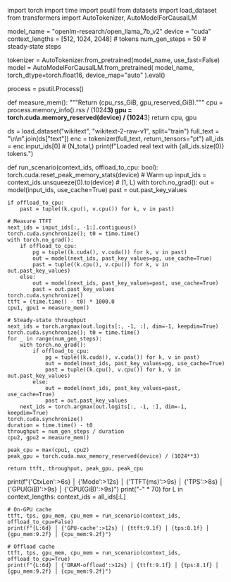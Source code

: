
import torch
import time
import psutil
from datasets import load_dataset
from transformers import AutoTokenizer, AutoModelForCausalLM

model_name     = "openlm-research/open_llama_7b_v2"
device         = "cuda"
context_lengths = [512, 1024, 2048]  # tokens
num_gen_steps  = 50   # steady‑state steps


tokenizer = AutoTokenizer.from_pretrained(model_name, use_fast=False)
model     = AutoModelForCausalLM.from_pretrained(
    model_name,
    torch_dtype=torch.float16,
    device_map="auto"
).eval()

process = psutil.Process()

def measure_mem():
    """Return (cpu_rss_GiB, gpu_reserved_GiB)."""
    cpu = process.memory_info().rss / (1024**3)
    gpu = torch.cuda.memory_reserved(device) / (1024**3)
    return cpu, gpu


ds = load_dataset("wikitext", "wikitext-2-raw-v1", split="train")
full_text = "\n\n".join(ds["text"])
enc = tokenizer(full_text, return_tensors="pt")
all_ids = enc.input_ids[0]  # (N_total,)
print(f"Loaded real text with {all_ids.size(0)} tokens.")

def run_scenario(context_ids, offload_to_cpu: bool):
    torch.cuda.reset_peak_memory_stats(device)
    # Warm up
    input_ids = context_ids.unsqueeze(0).to(device)  # (1, L)
    with torch.no_grad():
        out = model(input_ids, use_cache=True)
        past = out.past_key_values

    if offload_to_cpu:
        past = tuple((k.cpu(), v.cpu()) for k, v in past)

    # Measure TTFT
    next_ids = input_ids[:, -1:].contiguous()
    torch.cuda.synchronize(); t0 = time.time()
    with torch.no_grad():
        if offload_to_cpu:
            pg = tuple((k.cuda(), v.cuda()) for k, v in past)
            out = model(next_ids, past_key_values=pg, use_cache=True)
            past = tuple((k.cpu(), v.cpu()) for k, v in out.past_key_values)
        else:
            out = model(next_ids, past_key_values=past, use_cache=True)
            past = out.past_key_values
    torch.cuda.synchronize()
    ttft = (time.time() - t0) * 1000.0
    cpu1, gpu1 = measure_mem()

    # Steady‑state throughput
    next_ids = torch.argmax(out.logits[:, -1, :], dim=-1, keepdim=True)
    torch.cuda.synchronize(); t0 = time.time()
    for _ in range(num_gen_steps):
        with torch.no_grad():
            if offload_to_cpu:
                pg = tuple((k.cuda(), v.cuda()) for k, v in past)
                out = model(next_ids, past_key_values=pg, use_cache=True)
                past = tuple((k.cpu(), v.cpu()) for k, v in out.past_key_values)
            else:
                out = model(next_ids, past_key_values=past, use_cache=True)
                past = out.past_key_values
        next_ids = torch.argmax(out.logits[:, -1, :], dim=-1, keepdim=True)
    torch.cuda.synchronize()
    duration = time.time() - t0
    throughput = num_gen_steps / duration
    cpu2, gpu2 = measure_mem()

    peak_cpu = max(cpu1, cpu2)
    peak_gpu = torch.cuda.max_memory_reserved(device) / (1024**3)

    return ttft, throughput, peak_gpu, peak_cpu

print(f"{'CtxLen':>6s} │ {'Mode':>12s} │ {'TTFT(ms)':>9s} │ {'TPS':>8s} │ {'GPU(GiB)':>9s} │ {'CPU(GiB)':>9s}")
print("-" * 70)
for L in context_lengths:
    context_ids = all_ids[:L]

    # On‑GPU cache
    ttft, tps, gpu_mem, cpu_mem = run_scenario(context_ids, offload_to_cpu=False)
    print(f"{L:6d} │ {'GPU-cache':>12s} │ {ttft:9.1f} │ {tps:8.1f} │ {gpu_mem:9.2f} │ {cpu_mem:9.2f}")

    # Offload cache
    ttft, tps, gpu_mem, cpu_mem = run_scenario(context_ids, offload_to_cpu=True)
    print(f"{L:6d} │ {'DRAM-offload':>12s} │ {ttft:9.1f} │ {tps:8.1f} │ {gpu_mem:9.2f} │ {cpu_mem:9.2f}")

